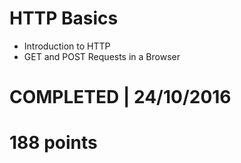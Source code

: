 # HTTP Basics
- Introduction to HTTP 
- GET and POST Requests in a Browser 

# COMPLETED | 24/10/2016
# 188 points
